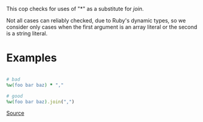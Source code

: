 
This cop checks for uses of "*" as a substitute for _join_.

Not all cases can reliably checked, due to Ruby's dynamic
types, so we consider only cases when the first argument is an
array literal or the second is a string literal.

# Examples

```ruby

# bad
%w(foo bar baz) * ","

# good
%w(foo bar baz).join(",")
```

[Source](http://www.rubydoc.info/gems/rubocop/RuboCop/Cop/Style/ArrayJoin)